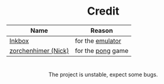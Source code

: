 <div align="center">
  <h1>Credit</h1>
  
  | Name | Reason |
  |------|--------|
  | <a href="https://www.youtube.com/@InkboxSoftware">Inkbox</a> | for the <a href="https://notin.tokyo/nes/">emulator</a> |
  | <a href="https://github.com/zorchenhimer">zorchenhimer (Nick) | for the <a href="https://github.com/zorchenhimer/nes-pong/releases/latest">pong</a> game |

#

  <p>The project is unstable, expect some bugs.</p>
